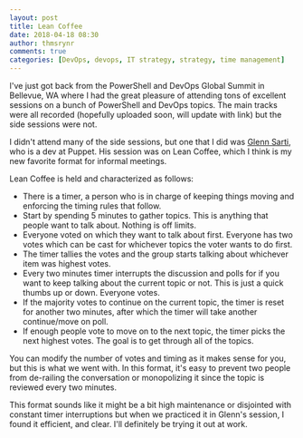 ```yaml
---
layout: post
title: Lean Coffee
date: 2018-04-18 08:30
author: thmsrynr
comments: true
categories: [DevOps, devops, IT strategy, strategy, time management]
---
```

I've just got back from the PowerShell and DevOps Global Summit in Bellevue, WA where I had the great pleasure of attending tons of excellent sessions on a bunch of PowerShell and DevOps topics. The main tracks were all recorded (hopefully uploaded soon, will update with link) but the side sessions were not.

I didn't attend many of the side sessions, but one that I did was <a href="https://twitter.com/glennsarti">Glenn Sarti</a>, who is a dev at Puppet. His session was on Lean Coffee, which I think is my new favorite format for informal meetings.

<!--more-->Lean Coffee is held and characterized as follows:
<ul>
 	<li>There is a timer, a person who is in charge of keeping things moving and enforcing the timing rules that follow.</li>
 	<li>Start by spending 5 minutes to gather topics. This is anything that people want to talk about. Nothing is off limits.</li>
 	<li>Everyone voted on which they want to talk about first. Everyone has two votes which can be cast for whichever topics the voter wants to do first.</li>
 	<li>The timer tallies the votes and the group starts talking about whichever item was highest votes.</li>
 	<li>Every two minutes timer interrupts the discussion and polls for if you want to keep talking about the current topic or not. This is just a quick thumbs up or down. Everyone votes.</li>
 	<li>If the majority votes to continue on the current topic, the timer is reset for another two minutes, after which the timer will take another continue/move on poll.</li>
 	<li>If enough people vote to move on to the next topic, the timer picks the next highest votes. The goal is to get through all of the topics.</li>
</ul>You can modify the number of votes and timing as it makes sense for you, but this is what we went with. In this format, it's easy to prevent two people from de-railing the conversation or monopolizing it since the topic is reviewed every two minutes.

This format sounds like it might be a bit high maintenance or disjointed with constant timer interruptions but when we practiced it in Glenn's session, I found it efficient, and clear. I'll definitely be trying it out at work.
